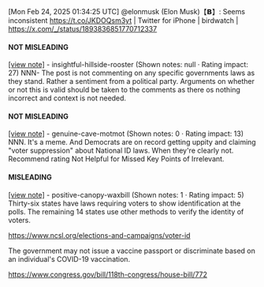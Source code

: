 [Mon Feb 24, 2025 01:34:25 UTC] @elonmusk (Elon Musk)【𝗕】: Seems inconsistent https://t.co/JKDOQsm3yt | Twitter for iPhone | birdwatch | https://x.com/_/status/1893836851770712337

#### NOT MISLEADING

[[view note]](https://x.com/i/birdwatch/n/1894084386943111562) - insightful-hillside-rooster (Shown notes: null · Rating impact: 27)
NNN- The post is not commenting on any specific governments laws as they stand. Rather a sentiment from a political party. Arguments on whether or not this is valid should be taken to the comments as there os nothing incorrect and context is not needed.

#### NOT MISLEADING

[[view note]](https://x.com/i/birdwatch/n/1894032376130351566) - genuine-cave-motmot (Shown notes: 0 · Rating impact: 13)
NNN. It's a meme. And Democrats are on record getting uppity and claiming "voter suppression" about National ID laws. When they're clearly not. Recommend rating Not Helpful for Missed Key Points of Irrelevant.

#### MISLEADING

[[view note]](https://x.com/i/birdwatch/n/1894017210852508002) - positive-canopy-waxbill (Shown notes: 1 · Rating impact: 5)
Thirty-six states have laws 
 requiring voters to show 
identification at the polls. The remaining 14 states use other methods to verify the identity of voters.

https://www.ncsl.org/elections-and-campaigns/voter-id

The government may not issue a vaccine passport or discriminate based on an individual's COVID-19 vaccination.

https://www.congress.gov/bill/118th-congress/house-bill/772
